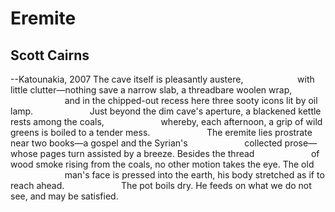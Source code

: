 # Eremite
## Scott Cairns
--Katounakia, 2007
The cave itself is pleasantly austere,
                     with little clutter—nothing save
a narrow slab, a threadbare woolen wrap,
                      and in the chipped-out recess here
three sooty icons lit by oil lamp.
                      Just beyond the dim cave's aperture,
a blackened kettle rests among the coals,
                      whereby, each afternoon, a grip
of wild greens is boiled to a tender mess.
                      The eremite lies prostrate near
two books—a gospel and the Syrian's
                      collected prose—whose pages turn
assisted by a breeze. Besides the thread
                      of wood smoke rising from the coals,
no other motion takes the eye. The old
                      man's face is pressed into the earth,
his body stretched as if to reach ahead.
                      The pot boils dry. He feeds on what
we do not see, and may be satisfied.